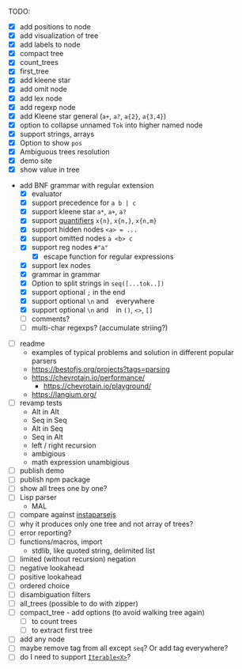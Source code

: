 TODO:

- [x] add positions to node
- [x] add visualization of tree
- [x] add labels to node
- [x] compact tree
- [x] count_trees
- [x] first_tree
- [x] add kleene star
- [x] add omit node
- [x] add lex node
- [x] add regexp node
- [x] add Kleene star general (`a+`, `a?`, `a{2}`, `a{3,4}`)
- [x] option to collapse unnamed `Tok` into higher named node
- [x] support strings, arrays
- [x] Option to show `pos`
- [x] Ambiguous trees resolution
- [x] demo site
- [x] show value in tree
- add BNF grammar with regular extension
  - [x] evaluator
  - [x] support precedence for `a b | c`
  - [x] support kleene star `a*`, `a+`, `a?`
  - [x] support [quantifiers](https://developer.mozilla.org/en-US/docs/Web/JavaScript/Guide/Regular_expressions/Quantifiers) `x{n}`, `x{n,}`, `x{n,m}`
  - [x] support hidden nodes `<a> = ...`
  - [x] support omitted nodes `a <b> c`
  - [x] support reg nodes `#"a"`
    - [x] escape function for regular expressions
  - [x] support lex nodes
  - [x] grammar in grammar
  - [x] Option to split strings in `seq([...tok..])`
  - [x] support optional `;` in the end
  - [x] support optional `\n` and ` ` everywhere
  - [x] support optional `\n` and ` ` in `()`, `<>`, `[]`
  - [ ] comments?
  - [ ] multi-char regexps? (accumulate striing?)
- [ ] readme
  - examples of typical problems and solution in different popular parsers
  - https://bestofjs.org/projects?tags=parsing
  - https://chevrotain.io/performance/
    - https://chevrotain.io/playground/
  - https://langium.org/
- [ ] revamp tests
  - Alt in Alt
  - Seq in Seq
  - Alt in Seq
  - Seq in Alt
  - left / right recursion
  - ambigious
  - math expression unambigious
- [ ] publish demo
- [ ] publish npm package
- [ ] show all trees one by one?
- [ ] Lisp parser
  - MAL
- [ ] compare against [instaparsejs](https://github.com/stereobooster/instaparsejs)
- [ ] why it produces only one tree and not array of trees?
- [ ] error reporting?
- [ ] functions/macros, import
  - stdlib, like quoted string, delimited list
- [ ] limited (without recursion) negation
- [ ] negative lookahead
- [ ] positive lookahead
- [ ] ordered choice
- [ ] disambiguation filters
- [ ] all_trees (possible to do with zipper)
- [ ] compact_tree - add options (to avoid walking tree again)
  - [ ] to count trees
  - [ ] to extract first tree
- [ ] add any node
- [ ] maybe remove tag from all except `seq`? Or add tag everywhere?
- [ ] do I need to support [`Iterable<X>`](https://www.typescriptlang.org/docs/handbook/iterators-and-generators.html)?
